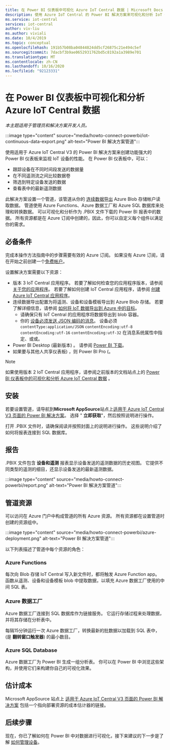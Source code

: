 ```yaml
---
title: 在 Power BI 仪表板中可视化 Azure IoT Central 数据 | Microsoft Docs
description: 使用 Azure IoT Central 的 Power BI 解决方案来可视化和分析 IoT Central 数据。
ms.service: iot-central
services: iot-central
author: viv-liu
ms.author: viviali
ms.date: 10/4/2019
ms.topic: conceptual
ms.openlocfilehash: 191b57b08ba04844824dd5cf26875c21e494c5ef
ms.sourcegitcommit: 7dacbf3b9ae0652931762bd5c8192a1a3989e701
ms.translationtype: MT
ms.contentlocale: zh-CN
ms.lasthandoff: 10/16/2020
ms.locfileid: "92123331"
---
```

# <a name="visualize-and-analyze-your-azure-iot-central-data-in-a-power-bi-dashboard"></a>在 Power BI 仪表板中可视化和分析 Azure IoT Central 数据

*本主题适用于管理员和解决方案开发人员。*

:::image type="content" source="media/howto-connect-powerbi/iot-continuous-data-export.png" alt-text="Power BI 解决方案管道":::

使用适用于 Azure IoT Central V3 的 Power BI 解决方案来创建功能强大的 Power BI 仪表板来监视 IoT 设备的性能。 在 Power BI 仪表板中，可以：

- 跟踪设备在不同时间段发送的数据量
- 在不同遥测流之间比较数据卷
- 筛选到特定设备发送的数据
- 查看表中的最新遥测数据

此解决方案设置一个管道，该管道从你的 [连续数据导出](./howto-export-data.md) Azure Blob 存储帐户读取数据。 管道使用 Azure Functions、Azure 数据工厂和 Azure SQL 数据库来处理和转换数据。 可以可视化和分析作为 .PBIX 文件下载的 Power BI 报表中的数据。 所有资源都是在 Azure 订阅中创建的，因此，你可以自定义每个组件以满足你的需求。

## <a name="prerequisites"></a>必备条件

完成本操作方法指南中的步骤需要有效的 Azure 订阅。 如果没有 Azure 订阅，请在开始之前创建一个[免费帐户](https://azure.microsoft.com/free/?WT.mc_id=A261C142F)。

设置解决方案需要以下资源：

- 版本 3 IoT Central 应用程序。 若要了解如何检查您的应用程序版本，请参阅 [关于您的应用程序](./howto-get-app-info.md)。 若要了解如何创建 IoT Central 应用程序，请参阅 [创建 Azure IoT Central 应用程序](./quick-deploy-iot-central.md)。
- 连续数据导出配置为将遥测、设备和设备模板导出到 Azure Blob 存储。 若要了解详细信息，请参阅 [如何将 IoT 数据导出到 Azure 中的目标](howto-export-data.md)。
  - 请确保只有 IoT Central 的应用程序将数据导出到 blob 容器。
  - 你的 [设备必须发送 JSON 编码的消息](../../iot-hub/iot-hub-devguide-messages-d2c.md)。 设备必须 `contentType:application/JSON` `contentEncoding:utf-8` `contentEncoding:utf-16` `contentEncoding:utf-32` 在消息系统属性中指定、或或。
- Power BI Desktop (最新版本) 。 请参阅 [Power BI 下载](https://powerbi.microsoft.com/downloads/)。
- 如果要与其他人共享仪表板) ，则 Power BI Pro (。

> [!NOTE]
> 如果使用版本 2 IoT Central 应用程序，请参阅之前版本的文档站点上的 [Power BI 仪表板中的可视化和分析 Azure IoT Central 数据](/previous-versions/azure/iot-central/core/howto-connect-powerbi) 。

## <a name="install"></a>安装

若要设置管道，请导航到**Microsoft AppSource**站点上[适用于 Azure IoT Central V3 页面的 Power BI 解决方案](https://appsource.microsoft.com/product/web-apps/iot-central.power-bi-solution-iot-central)。 选择 " **立即获取**"，然后按照说明进行操作。

打开 .PBIX 文件时，请确保阅读并按照封面上的说明进行操作。 这些说明介绍了如何将报表连接到 SQL 数据库。

## <a name="report"></a>报告

.PBIX 文件包含 **设备和遥测** 报表显示设备发送的遥测数据的历史视图。 它提供不同类型的遥测的细目，还显示设备发送的最新遥测数据。

:::image type="content" source="media/howto-connect-powerbi/report.png" alt-text="Power BI 解决方案管道":::

## <a name="pipeline-resources"></a>管道资源

可以访问在 Azure 门户中构成管道的所有 Azure 资源。 所有资源都在设置管道时创建的资源组中。

:::image type="content" source="media/howto-connect-powerbi/azure-deployment.png" alt-text="Power BI 解决方案管道":::

以下列表描述了管道中每个资源的角色：

### <a name="azure-functions"></a>Azure Functions

每次向 Blob 存储 IoT Central 写入新文件时，都将触发 Azure Function app。 函数从遥测、设备和设备模板 blob 中提取数据，以填充 Azure 数据工厂使用的中间 SQL 表。

### <a name="azure-data-factory"></a>Azure 数据工厂

Azure 数据工厂连接到 SQL 数据库作为链接服务。 它运行存储过程来处理数据，并将其存储在分析表中。

每隔15分钟运行一次 Azure 数据工厂，转换最新的批数据以加载到 SQL 表中， (是 **翻转窗口触发器**) 的最小数目。

### <a name="azure-sql-database"></a>Azure SQL Database

Azure 数据工厂为 Power BI 生成一组分析表。 你可以在 Power BI 中浏览这些架构，并使用它们来构建你自己的可视化效果。

## <a name="estimated-costs"></a>估计成本

Microsoft AppSource 站点上 [适用于 Azure IoT Central V3 页面的 Power BI 解决方案](https://appsource.microsoft.com/product/web-apps/iot-central.power-bi-solution-iot-central) 包括一个指向部署资源的成本估计器的链接。

## <a name="next-steps"></a>后续步骤

现在，你已了解如何在 Power BI 中对数据进行可视化，接下来建议的下一步是了解 [如何管理设备](howto-manage-devices.md)。